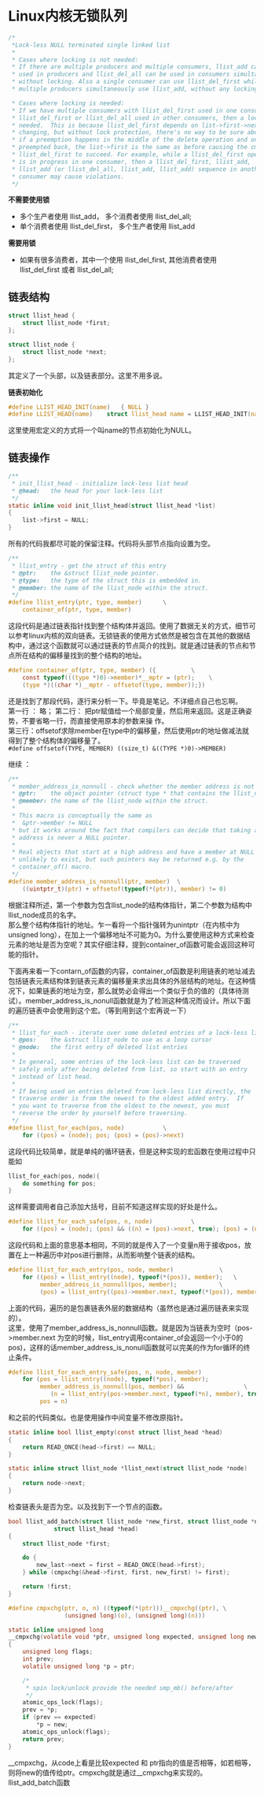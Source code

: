 # Linux内核无锁队列

```c
/*
 *Lock-less NULL terminated single linked list
 *
 * Cases where locking is not needed:
 * If there are multiple producers and multiple consumers, llist_add can be
 * used in producers and llist_del_all can be used in consumers simultaneously
 * without locking. Also a single consumer can use llist_del_first while
 * multiple producers simultaneously use llist_add, without any locking.

 * Cases where locking is needed:
 * If we have multiple consumers with llist_del_first used in one consumer, and
 * llist_del_first or llist_del_all used in other consumers, then a lock is
 * needed.  This is because llist_del_first depends on list->first->next not
 * changing, but without lock protection, there's no way to be sure about that
 * if a preemption happens in the middle of the delete operation and on being
 * preempted back, the list->first is the same as before causing the cmpxchg in
 * llist_del_first to succeed. For example, while a llist_del_first operation
 * is in progress in one consumer, then a llist_del_first, llist_add,
 * llist_add (or llist_del_all, llist_add, llist_add) sequence in another
 * consumer may cause violations.
 */
```

**不需要使用锁**  

- 多个生产者使用 llist_add， 多个消费者使用 llist_del_all;  
- 单个消费者使用 llist_del_first， 多个生产者使用 llist_add  

**需要用锁**  

- 如果有很多消费者，其中一个使用 llist_del_first, 其他消费者使用 llist_del_first 或者 llist_del_all;  

## 链表结构  

```c
struct llist_head {
	struct llist_node *first;
};

struct llist_node {
	struct llist_node *next;
};
```
其定义了一个头部，以及链表部分。这里不用多说。  

**链表初始化**  
```c
#define LLIST_HEAD_INIT(name)	{ NULL }
#define LLIST_HEAD(name)	struct llist_head name = LLIST_HEAD_INIT(name)
```
这里使用宏定义的方式将一个叫name的节点初始化为NULL。  

## 链表操作  

```c
/**
 * init_llist_head - initialize lock-less list head
 * @head:	the head for your lock-less list
 */
static inline void init_llist_head(struct llist_head *list)
{
	list->first = NULL;
}
```
所有的代码我都尽可能的保留注释。代码将头部节点指向设置为空。  

```c
/**
 * llist_entry - get the struct of this entry
 * @ptr:	the &struct llist_node pointer.
 * @type:	the type of the struct this is embedded in.
 * @member:	the name of the llist_node within the struct.
 */
#define llist_entry(ptr, type, member)		\
	container_of(ptr, type, member)
```
这段代码是通过链表指针找到整个结构体并返回。使用了数据无关的方式，细节可以参考linux内核的双向链表。无锁链表的使用方式依然是被包含在其他的数据结构中，通过这个函数就可以通过链表的节点简介的找到。就是通过链表的节点和节点所在结构的偏移量找到的整个结构的地址。  
```c
#define container_of(ptr, type, member) ({          \
	const typeof(((type *)0)->member)*__mptr = (ptr);    \
	(type *)((char *)__mptr - offsetof(type, member));})
```
还是找到了那段代码，逐行来分析一下。毕竟是笔记。不详细点自己也忘啊。  
第一行 ： 略；
第二行： 把ptr赋值给一个局部变量，然后用来返回。这是正确姿势，不要省略一行，而直接使用原本的参数来操		    作。  
第三行：offsetof求除member在type中的偏移量，然后使用ptr的地址做减法就得到了整个结构体的偏移量了。  
`#define offsetof(TYPE, MEMBER) ((size_t) &((TYPE *)0)->MEMBER)`  

继续 ：  

```c
/**
 * member_address_is_nonnull - check whether the member address is not NULL
 * @ptr:	the object pointer (struct type * that contains the llist_node)
 * @member:	the name of the llist_node within the struct.
 *
 * This macro is conceptually the same as
 *	&ptr->member != NULL
 * but it works around the fact that compilers can decide that taking a member
 * address is never a NULL pointer.
 *
 * Real objects that start at a high address and have a member at NULL are
 * unlikely to exist, but such pointers may be returned e.g. by the
 * container_of() macro.
 */
#define member_address_is_nonnull(ptr, member)	\
	((uintptr_t)(ptr) + offsetof(typeof(*(ptr)), member) != 0)
```
根据注释所述，第一个参数为包含llist_node的结构体指针，第二个参数为结构中llist_node成员的名字。  
那么整个结构体指针的地址。乍一看将一个指针强转为unintptr（在内核中为 unsigned long），在加上一个偏移地址不可能为0。为什么要使用这种方式来检查元素的地址是否为空呢？其实仔细注释，提到container_of函数可能会返回这种可能的指针。  

下面再来看一下contarn_of函数的内容，container_of函数是利用链表的地址减去包括链表元素结构体到链表元素的偏移量来求出具体的外层结构的地址。在这种情况下，如果链表的地址为空，那么就势必会得出一个类似于负的值的（具体待测试）。member_address_is_nonull函数就是为了检测这种情况而设计。所以下面的遍历链表中会使用到这个宏。（等到用到这个宏再说一下）  

```c
/**
 * llist_for_each - iterate over some deleted entries of a lock-less list
 * @pos:	the &struct llist_node to use as a loop cursor
 * @node:	the first entry of deleted list entries
 *
 * In general, some entries of the lock-less list can be traversed
 * safely only after being deleted from list, so start with an entry
 * instead of list head.
 *
 * If being used on entries deleted from lock-less list directly, the
 * traverse order is from the newest to the oldest added entry.  If
 * you want to traverse from the oldest to the newest, you must
 * reverse the order by yourself before traversing.
 */
#define llist_for_each(pos, node)			\
	for ((pos) = (node); pos; (pos) = (pos)->next)
```
这段代码比较简单，就是单纯的循环链表，但是这种实现的宏函数在使用过程中只能如  
```c
llist_for_each(pos, node){
    do something for pos;
}
```
这样需要调用者自己添加大括号，目前不知道这样实现的好处是什么。  

```c
#define llist_for_each_safe(pos, n, node)			\
	for ((pos) = (node); (pos) && ((n) = (pos)->next, true); (pos) = (n))
```
这段代码和上面的意思基本相同，不同的就是传入了一个变量n用于接收pos，放置在上一种遍历中对pos进行删除，从而影响整个链表的结构。  

```c
#define llist_for_each_entry(pos, node, member)				\
	for ((pos) = llist_entry((node), typeof(*(pos)), member);	\
	     member_address_is_nonnull(pos, member);			\
	     (pos) = llist_entry((pos)->member.next, typeof(*(pos)), member))
```
上面的代码，遍历的是包裹链表外层的数据结构（虽然也是通过遍历链表来实现的）。  
这里，使用了member_address_is_nonnull函数。就是因为当链表为空时（pos->member.next 为空的时候，llist_entry调用container_of会返回一个小于0的pos)，这样的话member_address_is_nonull函数就可以完美的作为for循环的终止条件。  

```c
#define llist_for_each_entry_safe(pos, n, node, member)			       \
	for (pos = llist_entry((node), typeof(*pos), member);		       \
	     member_address_is_nonnull(pos, member) &&			       \
	        (n = llist_entry(pos->member.next, typeof(*n), member), true); \
	     pos = n)
```
和之前的代码类似。也是使用操作中间变量不修改原指针。  

```c
static inline bool llist_empty(const struct llist_head *head)
{
	return READ_ONCE(head->first) == NULL;
}

static inline struct llist_node *llist_next(struct llist_node *node)
{
	return node->next;
}

```

检查链表头是否为空。以及找到下一个节点的函数。  

```c
bool llist_add_batch(struct llist_node *new_first, struct llist_node *new_last,
		     struct llist_head *head)
{
	struct llist_node *first;

	do {
		new_last->next = first = READ_ONCE(head->first);
	} while (cmpxchg(&head->first, first, new_first) != first);

	return !first;
}
```

```c
#define cmpxchg(ptr, o, n) ((typeof(*(ptr)))__cmpxchg((ptr), \
				(unsigned long)(o), (unsigned long)(n)))

static inline unsigned long
__cmpxchg(volatile void *ptr, unsigned long expected, unsigned long new)
{
	unsigned long flags;
	int prev;
	volatile unsigned long *p = ptr;

	/*
	 * spin lock/unlock provide the needed smp_mb() before/after
	 */
	atomic_ops_lock(flags);
	prev = *p;
	if (prev == expected)
		*p = new;
	atomic_ops_unlock(flags);
	return prev;
}

```
\__cmpxchg，从code上看是比较expected 和 ptr指向的值是否相等，如若相等，则将new的值传给ptr。cmpxchg就是通过\__cmpxchg来实现的。  
llist_add_batch函数




































